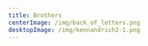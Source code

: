 ```yaml
---
title: Brothers
centerImage: /img/back_of_letters.png
desktopImage: /img/kennandrich2-1.png
---
```

